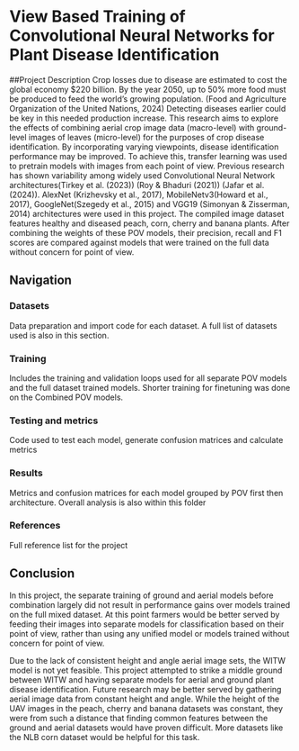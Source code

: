 # View Based Training of Convolutional Neural Networks for Plant Disease Identification
##Project Description
Crop losses due to disease are estimated to cost the global economy $220 billion. By the year 2050, up to 50% more food must be produced to feed the world’s growing population. (Food and Agriculture Organization of the United Nations, 2024) Detecting diseases earlier could be key in this needed production increase. 
This research aims to explore the effects of combining aerial crop image data (macro-level) with ground-level images of leaves (micro-level) for the purposes of crop disease identification. By incorporating varying viewpoints, disease identification performance may be improved.
To achieve this, transfer learning was used to pretrain models with images from each point of view. Previous research has shown variability among widely used Convolutional Neural Network architectures(Tirkey et al. (2023)) (Roy & Bhaduri (2021)) (Jafar et al. (2024)). 
AlexNet (Krizhevsky et al., 2017), MobileNetv3(Howard et al., 2017), GoogleNet(Szegedy et al., 2015) and VGG19 (Simonyan & Zisserman, 2014) architectures were used in this project.
The compiled image dataset features healthy and diseased peach, corn, cherry and banana plants. After combining the weights of these POV models, their precision, recall and F1 scores are compared against models that were trained on the full data without concern for point of view. 


## Navigation
### Datasets
Data preparation and import code for each dataset. 
A full list of datasets used is also in this section.

### Training
Includes the training and validation loops used for all separate POV models and the full dataset trained models. 
Shorter training for finetuning was done on the Combined POV models.

### Testing and metrics
Code used to test each model, generate confusion matrices and calculate metrics

### Results
Metrics and confusion matrices for each model grouped by POV first then architecture. Overall analysis is also within this folder

### References
Full reference list for the project


## Conclusion
In this project, the separate training of ground and aerial models before combination largely did not result in performance gains over models trained on the full mixed dataset. At this point farmers would be better served by feeding their images into separate models for classification based on their point of view, rather than using any unified model or models trained without concern for point of view.

Due to the lack of consistent height and angle aerial image sets, the WITW model is not yet feasible. This project attempted to strike a middle ground between WITW and having separate models for aerial and ground plant disease identification. Future research may be better served by gathering aerial image data from constant height and angle. While the height of the UAV images in the peach, cherry and banana datasets was constant, they were from such a distance that finding common features between the ground and aerial datasets would have proven difficult. More datasets like the NLB corn dataset would be helpful for this task. 
